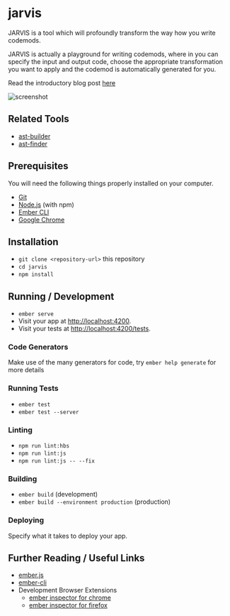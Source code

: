 # jarvis

JARVIS is a tool which will profoundly transform the way how you write codemods.

JARVIS is actually a playground for writing codemods, where in you can specify the input and output code, choose the appropriate transformation you want to apply and the codemod is automatically generated for you.

Read the introductory blog post [here](http://hangaroundtheweb.com/2019/12/jarvis-write-me-a-codemod/)

![screenshot](https://github.com/rajasegar/jarvis/blob/master/public/jarvis-annotated.jpg)

## Related Tools
- [ast-builder](https://rajasegar.github.io/ast-builder/)
- [ast-finder](https://rajasegar.github.io/ast-finder/)

## Prerequisites

You will need the following things properly installed on your computer.

* [Git](https://git-scm.com/)
* [Node.js](https://nodejs.org/) (with npm)
* [Ember CLI](https://ember-cli.com/)
* [Google Chrome](https://google.com/chrome/)

## Installation

* `git clone <repository-url>` this repository
* `cd jarvis`
* `npm install`

## Running / Development

* `ember serve`
* Visit your app at [http://localhost:4200](http://localhost:4200).
* Visit your tests at [http://localhost:4200/tests](http://localhost:4200/tests).

### Code Generators

Make use of the many generators for code, try `ember help generate` for more details

### Running Tests

* `ember test`
* `ember test --server`

### Linting

* `npm run lint:hbs`
* `npm run lint:js`
* `npm run lint:js -- --fix`

### Building

* `ember build` (development)
* `ember build --environment production` (production)

### Deploying

Specify what it takes to deploy your app.

## Further Reading / Useful Links

* [ember.js](https://emberjs.com/)
* [ember-cli](https://ember-cli.com/)
* Development Browser Extensions
  * [ember inspector for chrome](https://chrome.google.com/webstore/detail/ember-inspector/bmdblncegkenkacieihfhpjfppoconhi)
  * [ember inspector for firefox](https://addons.mozilla.org/en-US/firefox/addon/ember-inspector/)

